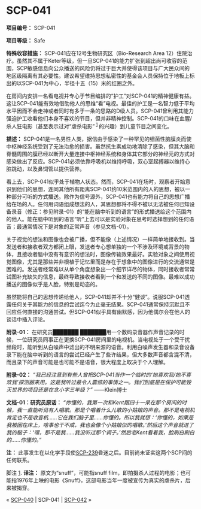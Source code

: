 # SCP-041
                        


**项目编号：** SCP-041

**项目等级：** Safe

**特殊收容措施：** SCP-041应在12号生物研究区（Bio-Research Area 12）住院治疗。虽然其不属于Keter等级，但一旦SCP-041的能力扩张到超出尚可收容的范围，SCP敏感信息向公众播送的风险仍将过于巨大并使得该项目与广大民众间的地区级隔离有其必要性。建议希望维持思想私密性的基金会人员保持位于地板上标出的以SCP-041为中心，半径十五（15）米的红圈之外。

在房间内安排一名看电视并专心于节目编排的“护工”对SCP-041的精神健康有益。这让SCP-041能有效地借助他人的思维“看”电视。最佳的护工是一名智力低于平均水平因而不会走神或者同时有多于一条的思路的D级人员。SCP-041曾利用其能力强迫护工收看他们本身不喜欢的节目，但并非精神控制。SCP-041的口味在血腥/杀人狂电影（甚至表示过对“虐杀电影”<sup class='footnoteref'>
 <a shape='rect' class='footnoteref' id='footnoteref-1' href='javascript:;' onclick='WIKIDOT.page.utils.scrollToReference(&apos;footnote-1&apos;)'>1</a>
</sup>的兴趣）到儿童节目之间变化。

**描述：** SCP-041是一名男性人类，据信由于感染了一种罕见的细菌性脑膜炎而使中枢神经系统受到了无法治愈的损害。虽然抗生素成功地清除了感染，但其大脑和脊髓周围的膜已经以断开大量连接中枢神经系统和身体其它部分的神经元的方式对感染做出了反应。SCP-041必须依靠呼吸机以维持呼吸，双心室起搏器以维持心脏跳动，以及鼻饲管以提供营养。

看上去，SCP-041似乎处于植物人状态。然而，SCP-041在场时，观察者开始意识到他们的思想，连同其他所有距离SCP-041约10米范围内的人的思想，被以一种部分可听的方式播送。除作为信号源外，SCP-041也有能力将自己的思想广播给在场的人。任何用词语组成想法的人，其思想都将不得不被以无法被任何已知设备录音（修正：参见附录-01）的“能在脑中听到的语言”的形式播送给这个范围内的他人。能在脑中听到的语言“听”上去可以是实验对象在思考时选择想到的任何语音；最通常情况下是对象的正常声音（参见文档-01）。

关于视觉的想法和图像也会被广播，但不能像（上述情况）一样简单地接收到。当发送者和接收者双方都闭上眼，发送者专心想单独的一个不涉及环境或背景的物体，且接收者脑中没有有意识的想法时，图像传输效果最好。实验对象之间使用视觉图像，尤其是那些并非根植于记忆里而是存在于想象中的图像进行的交流通常是困难的。发送者经常难以从单个角度想象出一个细节详尽的物体，同时接收者常常试图补充缺失的信息，最终导致接收者看到一个和发送的不同的图像。最难以成功播送的图像似乎是人脸，特别是动态的。

虽然能将自己的思想传递给他人，SCP-041却并不十分“健谈”。说服SCP-041透露任何关于其能力的信息的尝试迄今为止毫无结果。SCP-041通常保持沉默且不回应任何直接的沟通尝试。但SCP-041似乎具有幽默感，因为他偶尔会在他人的谈话中插入评论。

**附录-01：** 在研究员███████ ███████用一个数码录音器作声音记录的时候，一位研究员同事正在更换SCP-041房间里的电视机。当电视处于一个受干扰频段时，能听到从白噪声中滤出的不明来源的语音。利用白噪声发生器和录音设备录下能在脑中听到的语言的尝试已经产生了些许结果，但大多数声音都含混不清，而且录下的声音可能是也可能不是语音，很大程度上取决于个人理解。

**附录-02：** *“我已经注意到有些人曾把SCP-041当作一个临时的‘她喜欢我/她不喜欢我’探测器来用。这是我听过最令人震惊的事情之一。我们到底是在保护可能毁灭世界的项目还是在念小学三年级？”* ——Klein博士

**文档-01：研究员原话：** *“你懂的，我第一次和Kent跟四十一呆在那个房间的时候，我一直能听见有人唱歌。那是个唱着什么儿歌的小姑娘的声音。那不是电视机肯定也不是收音机……它在我们脑子里……你懂的。所以我就想：‘你懂的，如果是我被困在床上，啥事也干不成，我也会像个小姑娘似的唱歌。’然后这个声音就进了我的脑子：‘嘿，那不是我……我没听过那个调子。’然后老Kent看着我，脸刷白刷白的……你懂的。”* 

**注：** 此事发生在以化学手段使[SCP-239](/scp-239)昏迷之后。目前尚未证实这两个SCP间的任何联系。


脚注
<a shape='rect' href='javascript:;' onclick='WIKIDOT.page.utils.scrollToReference(&apos;footnoteref-1&apos;)'>1</a>. **译注：** 原文为“snuff”，可能指snuff film，即拍摄杀人过程的电影；也可能指1976年上映的电影《Snuff》，这部电影当年一度被宣传为真实的虐杀片，后来被揭穿。



« [SCP-040](/scp-040) | SCP-041 | [SCP-042](/scp-042) »





                    